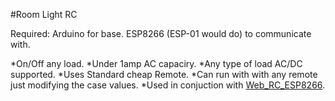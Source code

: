 #Room Light RC

Required: Arduino for base.
		  ESP8266 (ESP-01 would do) to communicate with.

*On/Off any load.
*Under 1amp AC capaciry.
*Any type of load AC/DC supported.
*Uses Standard cheap Remote.
*Can run with with any remote just modifying the case values.
*Used in conjuction with [Web_RC_ESP8266](https://github.com/Subhajitdas298/Web_RC_ESP8266/).